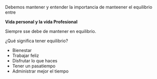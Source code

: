 
Debemos mantener y entender la importancia de manteener el equilibrio entre

**Vida personal y la vida Profesional**

Siempre sse debe de mantener en equilibrio.

¿Qué significa tener equilibrio?
- Bienestar
- Trabajar feliz
- Disfrutar lo que haces
- Tener un pasatiempo
- Administrar mejor el tiempo

